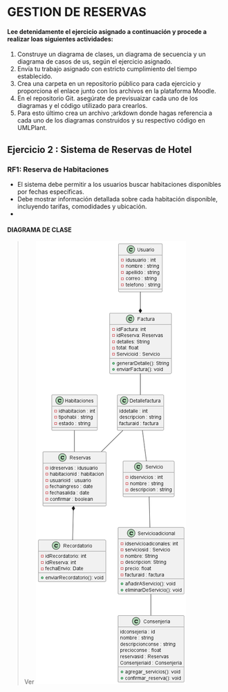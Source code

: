 # GESTION DE RESERVAS 

#### Lee detenidamente el ejercicio asignado a continuación y procede a realizar loas siguientes actividades:

1. Construye un diagrama de clases, un diagrama de secuencia y un diagrama de casos de us, según el ejercicio asignado.
2. Envía tu trabajo asignado con estricto cumplimiento del tiempo establecido.
3. Crea una carpeta en un repositorio público para cada ejercicio y proporciona el enlace junto con los archivos en la plataforma Moodle.
4. En el repositorio Git. asegúrate de previsuaizar cada uno de los diagramas y el código utilizado para crearlos.
5. Para esto último crea un archivo ;arkdown donde hagas referencia a cada uno de los diagramas construidos y su respectivo código en UMLPlant.

## Ejercicio 2 : Sistema de Reservas de Hotel
### RF1: Reserva de Habitaciones
* El sistema debe permitir a los usuarios buscar habitaciones disponibles por fechas específicas.
* Debe mostrar información detallada sobre cada habitación disponible, incluyendo tarifas, comodidades y ubicación.
* 

#### DIAGRAMA DE CLASE
  >Ver
 ![Diagrama](Diagrama/Reserva.png)

 